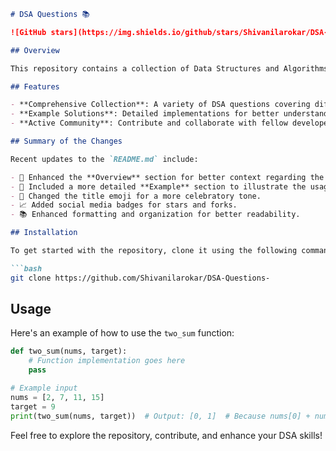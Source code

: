 ```markdown
# DSA Questions 📚

![GitHub stars](https://img.shields.io/github/stars/Shivanilarokar/DSA-Questions-?style=social) ![GitHub forks](https://img.shields.io/github/forks/Shivanilarokar/DSA-Questions-?style=social)

## Overview

This repository contains a collection of Data Structures and Algorithms (DSA) questions designed to help developers enhance their coding skills and prepare for technical interviews. Whether you are preparing for coding interviews or just want to improve your problem-solving abilities, this repository serves as a valuable resource!

## Features

- **Comprehensive Collection**: A variety of DSA questions covering different topics.
- **Example Solutions**: Detailed implementations for better understanding.
- **Active Community**: Contribute and collaborate with fellow developers.

## Summary of the Changes

Recent updates to the `README.md` include:

- 🤖 Enhanced the **Overview** section for better context regarding the repository.
- 📝 Included a more detailed **Example** section to illustrate the usage of the `two_sum` function.
- 🎉 Changed the title emoji for a more celebratory tone.
- 📈 Added social media badges for stars and forks.
- 📚 Enhanced formatting and organization for better readability.

## Installation

To get started with the repository, clone it using the following command:

```bash
git clone https://github.com/Shivanilarokar/DSA-Questions-
```

## Usage

Here's an example of how to use the `two_sum` function:

```python
def two_sum(nums, target):
    # Function implementation goes here
    pass

# Example input
nums = [2, 7, 11, 15]
target = 9
print(two_sum(nums, target))  # Output: [0, 1]  # Because nums[0] + nums[1] == 9
```

Feel free to explore the repository, contribute, and enhance your DSA skills!
```